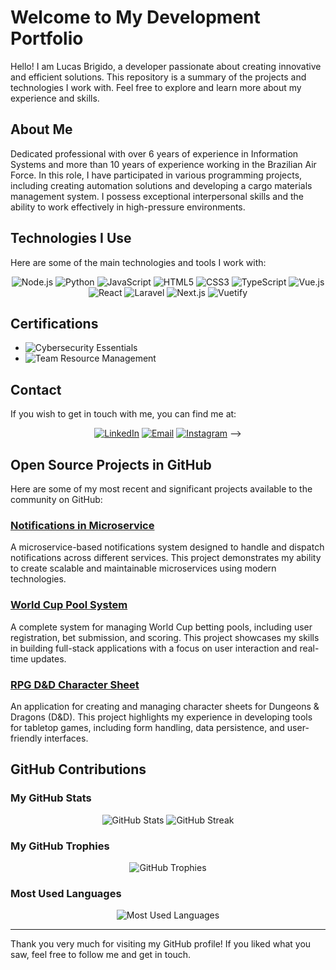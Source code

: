 # Welcome to My Development Portfolio

Hello! I am Lucas Brigido, a developer passionate about creating innovative and efficient solutions. This repository is a summary of the projects and technologies I work with. Feel free to explore and learn more about my experience and skills.

## About Me
Dedicated professional with over 6 years of experience in Information Systems and more than 10 years of experience working in the Brazilian Air Force. In this role, I have participated in various programming projects, including creating automation solutions and developing a cargo materials management system. I possess exceptional interpersonal skills and the ability to work effectively in high-pressure environments.

## Technologies I Use

Here are some of the main technologies and tools I work with:

<!-- Technology images -->
<p align="center">  
  <img src="https://img.shields.io/badge/Node.js-339933?style=for-the-badge&logo=nodedotjs&logoColor=white" alt="Node.js" />
  <img src="https://img.shields.io/badge/Python-3776AB?style=for-the-badge&logo=python&logoColor=white" alt="Python" />
  <img src="https://img.shields.io/badge/JavaScript-F7DF1E?style=for-the-badge&logo=javascript&logoColor=black" alt="JavaScript" />
  <img src="https://img.shields.io/badge/HTML5-E34F26?style=for-the-badge&logo=html5&logoColor=white" alt="HTML5" />
  <img src="https://img.shields.io/badge/CSS3-1572B6?style=for-the-badge&logo=css3&logoColor=white" alt="CSS3" />
  <img src="https://img.shields.io/badge/TypeScript-3178C6?style=for-the-badge&logo=typescript&logoColor=white" alt="TypeScript" />
  <img src="https://img.shields.io/badge/Vue.js-4FC08D?style=for-the-badge&logo=vue.js&logoColor=white" alt="Vue.js" />
  <img src="https://img.shields.io/badge/React-61DAFB?style=for-the-badge&logo=react&logoColor=black" alt="React" />
  <img src="https://img.shields.io/badge/Laravel-FF2D20?style=for-the-badge&logo=laravel&logoColor=white" alt="Laravel" />
  <img src="https://img.shields.io/badge/Next.js-000000?style=for-the-badge&logo=nextdotjs&logoColor=white" alt="Next.js" />
  <img src="https://img.shields.io/badge/Vuetify-1867C0?style=for-the-badge&logo=vuetify&logoColor=white" alt="Vuetify" />
  <!-- Add more technologies as needed -->
</p>

## Certifications
<p align="left">
  <ul>
    <li><img src="https://img.shields.io/badge/Cybersecurity%20Essentials-Cisco%20Network%20Academy-blue" alt="Cybersecurity Essentials" /></li>
    <li><img src="https://img.shields.io/badge/Team%20Resource%20Management-ASE--001-blue" alt="Team Resource Management" /></li>
  </ul>
</p>

## Contact

If you wish to get in touch with me, you can find me at:

<p align="center">
  <a href="https://www.linkedin.com/in/lucas-brigido-de-oliveira-1b5aba150/"><img src="https://img.shields.io/badge/-LinkedIn-blue?style=flat-square&logo=linkedin&logoColor=white" alt="LinkedIn" /></a>
  <a href="mailto:brigido.lbo@gmail.com"><img src="https://img.shields.io/badge/-Email-red?style=flat-square&logo=gmail&logoColor=white" alt="Email" /></a>
  <a href="https://www.instagram.com/lucas_brigido_16/"><img src="https://img.shields.io/badge/-Instagram-purple?style=flat-square&logo=instagram&logoColor=white" alt="Instagram" /></a> -->
</p>

## Open Source Projects in GitHub

Here are some of my most recent and significant projects available to the community on GitHub:

### [Notifications in Microservice](https://github.com/Netthacker/MicroServerNotifications/tree/main)
A microservice-based notifications system designed to handle and dispatch notifications across different services. This project demonstrates my ability to create scalable and maintainable microservices using modern technologies.

### [World Cup Pool System](https://github.com/Netthacker/PoolComplete)
A complete system for managing World Cup betting pools, including user registration, bet submission, and scoring. This project showcases my skills in building full-stack applications with a focus on user interaction and real-time updates.

### [RPG D&D Character Sheet](https://github.com/Netthacker/Ficha-D-D)
An application for creating and managing character sheets for Dungeons & Dragons (D&D). This project highlights my experience in developing tools for tabletop games, including form handling, data persistence, and user-friendly interfaces.

<!-- Continue adding more projects as needed -->

## GitHub Contributions

### My GitHub Stats

<!-- GitHub contribution image -->
<p align="center">
  <img src="https://github-readme-stats.vercel.app/api?username=netthacker&show_icons=true&theme=algolia" alt="GitHub Stats" />
  <img src="https://github-readme-streak-stats.herokuapp.com/?user=netthacker&theme=algolia" alt="GitHub Streak" />
</p>

### My GitHub Trophies

<p align="center">
  <img src="https://github-profile-trophy.vercel.app/?username=netthacker&theme=algolia&no-frame=true&row=1&column=4&title=MultiLanguage,Repositories,Commits,Experience" alt="GitHub Trophies" />
</p>

### Most Used Languages
<!-- Commit language graph -->
<p align="center">
  <img src="https://github-readme-stats.vercel.app/api/top-langs/?username=netthacker&theme=algolia" alt="Most Used Languages" />
</p>

---

Thank you very much for visiting my GitHub profile! If you liked what you saw, feel free to follow me and get in touch.
